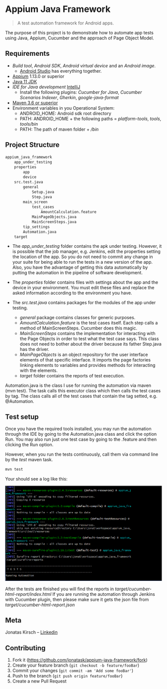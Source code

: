 # Appium Java Framework
> A test automation framework for Android apps.

The purpose of this project is to demonstrate how to automate app tests using Java, Appium, Cucumber and the approach of Page Object Model.

## Requirements

* _Build tool_, _Android SDK_, _Android virtual device_ and an _Android image_.
	* [Android Studio](https://developer.android.com/studio) has everything together.
* [Appium](http://appium.io/) 1.13.0 or superior
* [Java 11 JDK](https://www.oracle.com/technetwork/java/javase/downloads/jdk11-downloads-5066655.html)
* _IDE for Java development_ [IntelliJ](https://www.jetbrains.com/idea/)
	* Install the following plugins: _Cucumber for Java_, _Cucumber Scenarios Indexer_, _Gherkin_, _google-java-format_
* [Maven 3.6 or superior](https://maven.apache.org/)
* Environment variables in you Operational System:
	* ANDROID_HOME: Android sdk root directory
	* PATH: ANDROID_HOME + the following paths = _platform-tools_, _tools_, _tools/bin_
	* PATH: The path of maven folder + _/bin_

## Project Structure

```
appium_java_framework
	app_under_testing
	properties
		app
		device
	src.test.java
		general
			Setup.java
			Step.java
		main_screen
			test_cases
				AmountCalculation.feature
			MainPageObjects.java
			MainScreenSteps.java
		tip_settings			
		Automation.java
	target
```

* The _app_under_testing_ folder contains the apk under testing. However, it is possible that the job manager, e.g. Jenkins, edit the properties setting the location of the app.
So you do not need to commit any change in your suite for being able to run the tests in a new version of the app. Also, you have the advantage of getting this data automatically by putting the automation in the pipeline of software development.

* The _properties_ folder contains files with settings about the app and the device in your environment. You must edit these files and replace the asked information according to the environment you have.

* The _src.test.java_ contains packages for the modules of the app under testing.
	* _general_ package contains classes for generic purposes.
	* _AmountCalculation.feature_ is the test cases itself. Each step calls a method of MainScreenSteps. Cucumber does this magic.
	* _MainScreenSteps_ contains the implementation for interacting with the Page Objects in order to test what the test case says. This class does not need to bother about the driver because its father Step.java has the driver.
	* _MainPageObjects_ is an object repository for the user interface elements of that specific interface. It imports the page factories linking elements to variables and provides methods for interacting with the elements.
	* _target_ folder contains the reports of test execution.

Automation.java is the class I use for running the automation via maven (mvn test). The task calls this executor class which then calls the test cases by tag.
The class calls all of the test cases that contain the tag setted, e.g. @Automation.

## Test setup

Once you have the required tools installed, you may run the automation through the IDE by going to the Automation.java class and click the option Run.
You may also run just one test case by going to the .feature and then clicking the Run option.

However, when you run the tests continuously, call them via command line by the _test_ maven task.

```sh
mvn test
```

Your should see a log like this:

![](mvn_test.png)

After the tests are finished you will find the reports in _target/cucumber-html-report/index.html_
If you are running the automation through Jenkins with Cucumber plugin, then please make sure it gets the json file from _target/cucumber-html-report.json_

## Meta

Jonatas Kirsch – [Linkedin](https://linkedin.com/in/jonataskirsch)


## Contributing

1. Fork it (<https://github.com/jonatask/appium-java-framework/fork>)
2. Create your feature branch (`git checkout -b feature/fooBar`)
3. Commit your changes (`git commit -am 'Add some fooBar'`)
4. Push to the branch (`git push origin feature/fooBar`)
5. Create a new Pull Request